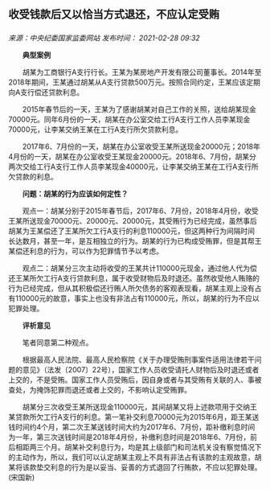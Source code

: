 ## 收受钱款后又以恰当方式退还，不应认定受贿

### 

_来源：中央纪委国家监委网站_ _发布时间： 2021-02-28 09:32_

　　**典型案例**

　　胡某为工商银行A支行行长。王某为某房地产开发有限公司董事长。2014年至2018年期间，王某通过胡某从A支行贷款500万元。按照合同约定，王某应该定期向A支行偿还贷款利息。

　　2015年春节后的一天，王某为了感谢胡某对自己工作的关照，送给胡某现金70000元。同年6月份的一天，胡某在办公室交给工行A支行工作人员李某现金70000元，让李某交纳王某在工行A支行所欠贷款利息。

　　2017年6、7月份的一天，胡某在办公室收受王某所送现金20000元；2018年4月份的一天，胡某在办公室收受王某现金20000元。2018年6、7月份，胡某分两次交给工行A支行工作人员李某现金40000元，让李某交纳王某在工行A支行所欠贷款的利息。

　　**问题：胡某的行为应该如何定性？**

　　观点一：胡某分别于2015年春节后，2017年6、7月份，2018年4月份，收受王某所送现金70000元、20000元、20000元，其受贿行为已经完成，虽然事后胡某为王某偿还了王某所欠工行A支行的利息110000元，但这两种行为间隔时间长达数月，甚至一年，是互相独立的行为。胡某的行为已构成受贿罪，但是其帮王某偿还利息的行为，可以作为犯罪情节予以考虑。

　　观点二：胡某分三次主动将收受的王某共计110000元现金，通过他人代为偿还王某所欠工行A支行贷款利息，属于收受财物后及时退还。虽然收受他人贿赂的行为已经完成，但从其积极偿还行贿人所欠债务的客观表现看，胡某主观上没有占有110000元的故意，事实上也没有非法占有110000元，所以，胡某的行为不应以犯罪处理。

　　**评析意见**

　　笔者同意第二种观点。

　　根据最高人民法院、最高人民检察院《关于办理受贿刑事案件适用法律若干问题的意见》（法发〔2007〕22号），国家工作人员收受请托人财物后及时退还或者上交的，不是受贿。国家工作人员受贿后，因自身或者与其受贿有关联的人、事被查处，为掩饰犯罪而退还或者上交的，不影响认定受贿罪。

　　胡某分三次收受王某所送现金110000元，其间胡某又将上述款项用于交纳王某贷款所欠工行A支行的利息。第一笔补交利息70000元为2015年6月，距王某送钱时间约4个月，第二次王某送钱时间大约为2017年6、7月份，距补缴利息时间为一年，第三次送钱时间是2018年4月份，补缴利息时间是2018年6、7月份，前后相距两三个月。胡某补交利息行为，均是其上级部门和司法机关没有察觉情况下的主动作为，所以，我们可以认定胡某主观上不具有非法占有该款的主观故意，胡某将该款垫交利息的行为是以妥当、妥善的方式退回了行贿款，不应以犯罪处理。(宋国新)